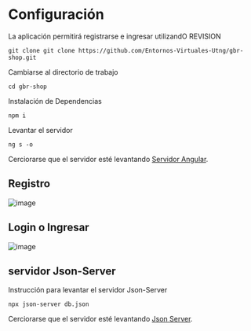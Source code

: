 # Configuración
La aplicación permitirá registrarse e ingresar utilizandO REVISION

```
git clone git clone https://github.com/Entornos-Virtuales-Utng/gbr-shop.git
```

Cambiarse al directorio de trabajo
```
cd gbr-shop
```

Instalación de Dependencias
```
npm i
```

Levantar el servidor
```
ng s -o
```
Cerciorarse que el servidor esté levantando
[Servidor Angular](http://localhost:4200/).

## Registro
![image](https://github.com/Entornos-Virtuales-Utng/gbr-shop/assets/8560750/8e34b5a5-f475-41b6-8cdb-fe39998f197c)

## Login o Ingresar
![image](https://github.com/Entornos-Virtuales-Utng/gbr-shop/assets/8560750/9e18b0f3-028d-4a18-81c5-f1f57c779b83)


## servidor Json-Server
Instrucción para levantar el servidor Json-Server
```
npx json-server db.json
```
Cerciorarse que el servidor esté levantando
[Json Server](http://localhost:3000/).

